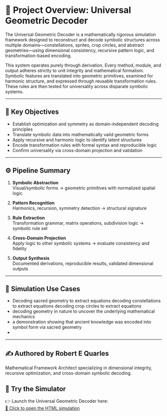 # 🔷 Project Overview: Universal Geometric Decoder

The Universal Geometric Decoder is a mathematically rigorous simulation framework designed to reconstruct and decode symbolic structures across multiple domains—constellations, sprites, crop circles, and abstract geometries—using dimensional consistency, recursive pattern logic, and transformation-based encoding.

This system operates purely through derivation. Every method, module, and output adheres strictly to unit integrity and mathematical formalism. Symbolic features are translated into geometric primitives, examined for harmonic structure, and expressed through reusable transformation rules. These rules are then tested for universality across disparate symbolic systems.

---

## 🧠 Key Objectives

- Establish optimization and symmetry as domain-independent decoding principles
- Translate symbolic data into mathematically valid geometric forms
- Apply recursive and harmonic logic to identify latent structures
- Encode transformation rules with formal syntax and reproducible logic
- Confirm universality via cross-domain projection and validation

---

## ⚙️ Pipeline Summary

1. **Symbolic Abstraction**  
   Visual/symbolic forms → geometric primitives with normalized spatial logic

2. **Pattern Recognition**  
   Harmonics, recursion, symmetry detection → structural signature

3. **Rule Extraction**  
   Transformation grammar, matrix operations, subdivision logic → symbolic rule set

4. **Cross-Domain Projection**  
   Apply logic to other symbolic systems → evaluate consistency and fidelity

5. **Output Synthesis**  
   Documented derivations, reproducible results, validated dimensional outputs

---

## 🧪 Simulation Use Cases

- Decoding sacred geometry to extract equations decoding constellations to extract equations decoding crop circles to extract equations
- decoding geometry in nature to uncover the underlying mathematical mechanics
- a demonstration showing that ancient knowledge was encoded into symbol form via sacred geometry
- 

---

## ✍️ Authored by Robert E Quarles 

Mathematical Framework Architect specializing in dimensional integrity, recursive optimization, and cross-domain symbolic decoding.
## 🧪 Try the Simulator

👉 Launch the Universal Geometric Decoder here:  
[🔷 Click to open the HTML simulation](https://Ultramagnus85.github.io/Universal-Geometric-Decoder)
